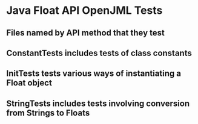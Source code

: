 # Java Float API OpenJML Tests

## Files named by API method that they test

## ConstantTests includes tests of class constants

## InitTests tests various ways of instantiating a Float object

## StringTests includes tests involving conversion from Strings to Floats
